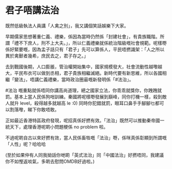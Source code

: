 # 君子唔講法治

既然低級執法人員講「人禽之別」，我又講個笑話娛樂下大家。

早期儒家思想著重仁義、禮樂，係因為當時仍然係「封建社會」，有貴族職階。所謂「禮不下庶人，刑不上大夫。」，所以仁義禮樂就係統治階級嘅社會規範。呢樣嘢係好緊要嘅，因為孟子話只有「君子」先可以算係人，平民唔撚識架：「人之所以異於禽獸者幾希，庶民去之，君子存之。」

去到戰國後期，人口膨脹，管治權開始集中，國家規模發大，社會流動性越嚟越大，平民布衣可以做到丞相，君子貴族相繼滅絕。新時代要有新思維，所以各國相繼「變法」，唔講仁義禮樂，當時政治圈最嘅新發明係「#法治」。

#法治 嘅重點就係唔同你講高尚道理，總之國家立法，你乖乖就獎你，你跩跩就罰。基本上當人民係狗咁訓練。秦國將呢樣嘢發展到巔峰，同你打機一樣，殺到敵人就升 level，殺得越多就越高 le :0) 同時你犯錯就罰，眼耳口鼻手手腳腳乜都可以割落嚟，睇下你敢唔敢。

正如最近香港特區政府發現，呢招真係好撚有效。「法治」既然可以推動秦帝國一統天下，處理香港呢啲小問題梗係 no problem 啦。

不過呢啲自古以來好撚有效，當人民係畜牲嘅「法治」嘢，係咪真係彰顯到所謂嘅「人性」呢？哈哈哈

(至於如果仲有人同我拗話你哋啲「英式法治」同「中國法治」好撚唔同，我建議你不如慳返啖氣，多啲去慰問OMDB好過啦。)
